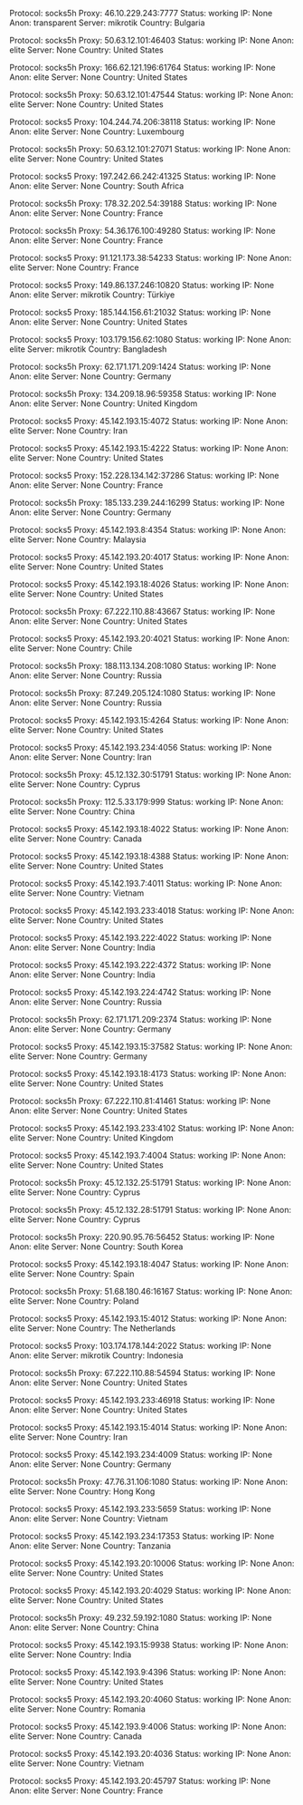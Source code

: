 Protocol: socks5h
Proxy: 46.10.229.243:7777
Status: working
IP: None
Anon: transparent
Server: mikrotik
Country: Bulgaria

Protocol: socks5h
Proxy: 50.63.12.101:46403
Status: working
IP: None
Anon: elite
Server: None
Country: United States

Protocol: socks5h
Proxy: 166.62.121.196:61764
Status: working
IP: None
Anon: elite
Server: None
Country: United States

Protocol: socks5h
Proxy: 50.63.12.101:47544
Status: working
IP: None
Anon: elite
Server: None
Country: United States

Protocol: socks5
Proxy: 104.244.74.206:38118
Status: working
IP: None
Anon: elite
Server: None
Country: Luxembourg

Protocol: socks5h
Proxy: 50.63.12.101:27071
Status: working
IP: None
Anon: elite
Server: None
Country: United States

Protocol: socks5
Proxy: 197.242.66.242:41325
Status: working
IP: None
Anon: elite
Server: None
Country: South Africa

Protocol: socks5h
Proxy: 178.32.202.54:39188
Status: working
IP: None
Anon: elite
Server: None
Country: France

Protocol: socks5h
Proxy: 54.36.176.100:49280
Status: working
IP: None
Anon: elite
Server: None
Country: France

Protocol: socks5
Proxy: 91.121.173.38:54233
Status: working
IP: None
Anon: elite
Server: None
Country: France

Protocol: socks5
Proxy: 149.86.137.246:10820
Status: working
IP: None
Anon: elite
Server: mikrotik
Country: Türkiye

Protocol: socks5
Proxy: 185.144.156.61:21032
Status: working
IP: None
Anon: elite
Server: None
Country: United States

Protocol: socks5
Proxy: 103.179.156.62:1080
Status: working
IP: None
Anon: elite
Server: mikrotik
Country: Bangladesh

Protocol: socks5h
Proxy: 62.171.171.209:1424
Status: working
IP: None
Anon: elite
Server: None
Country: Germany

Protocol: socks5h
Proxy: 134.209.18.96:59358
Status: working
IP: None
Anon: elite
Server: None
Country: United Kingdom

Protocol: socks5
Proxy: 45.142.193.15:4072
Status: working
IP: None
Anon: elite
Server: None
Country: Iran

Protocol: socks5
Proxy: 45.142.193.15:4222
Status: working
IP: None
Anon: elite
Server: None
Country: United States

Protocol: socks5
Proxy: 152.228.134.142:37286
Status: working
IP: None
Anon: elite
Server: None
Country: France

Protocol: socks5h
Proxy: 185.133.239.244:16299
Status: working
IP: None
Anon: elite
Server: None
Country: Germany

Protocol: socks5
Proxy: 45.142.193.8:4354
Status: working
IP: None
Anon: elite
Server: None
Country: Malaysia

Protocol: socks5
Proxy: 45.142.193.20:4017
Status: working
IP: None
Anon: elite
Server: None
Country: United States

Protocol: socks5
Proxy: 45.142.193.18:4026
Status: working
IP: None
Anon: elite
Server: None
Country: United States

Protocol: socks5h
Proxy: 67.222.110.88:43667
Status: working
IP: None
Anon: elite
Server: None
Country: United States

Protocol: socks5
Proxy: 45.142.193.20:4021
Status: working
IP: None
Anon: elite
Server: None
Country: Chile

Protocol: socks5h
Proxy: 188.113.134.208:1080
Status: working
IP: None
Anon: elite
Server: None
Country: Russia

Protocol: socks5h
Proxy: 87.249.205.124:1080
Status: working
IP: None
Anon: elite
Server: None
Country: Russia

Protocol: socks5
Proxy: 45.142.193.15:4264
Status: working
IP: None
Anon: elite
Server: None
Country: United States

Protocol: socks5
Proxy: 45.142.193.234:4056
Status: working
IP: None
Anon: elite
Server: None
Country: Iran

Protocol: socks5h
Proxy: 45.12.132.30:51791
Status: working
IP: None
Anon: elite
Server: None
Country: Cyprus

Protocol: socks5h
Proxy: 112.5.33.179:999
Status: working
IP: None
Anon: elite
Server: None
Country: China

Protocol: socks5
Proxy: 45.142.193.18:4022
Status: working
IP: None
Anon: elite
Server: None
Country: Canada

Protocol: socks5
Proxy: 45.142.193.18:4388
Status: working
IP: None
Anon: elite
Server: None
Country: United States

Protocol: socks5
Proxy: 45.142.193.7:4011
Status: working
IP: None
Anon: elite
Server: None
Country: Vietnam

Protocol: socks5
Proxy: 45.142.193.233:4018
Status: working
IP: None
Anon: elite
Server: None
Country: United States

Protocol: socks5
Proxy: 45.142.193.222:4022
Status: working
IP: None
Anon: elite
Server: None
Country: India

Protocol: socks5
Proxy: 45.142.193.222:4372
Status: working
IP: None
Anon: elite
Server: None
Country: India

Protocol: socks5
Proxy: 45.142.193.224:4742
Status: working
IP: None
Anon: elite
Server: None
Country: Russia

Protocol: socks5h
Proxy: 62.171.171.209:2374
Status: working
IP: None
Anon: elite
Server: None
Country: Germany

Protocol: socks5
Proxy: 45.142.193.15:37582
Status: working
IP: None
Anon: elite
Server: None
Country: Germany

Protocol: socks5
Proxy: 45.142.193.18:4173
Status: working
IP: None
Anon: elite
Server: None
Country: United States

Protocol: socks5h
Proxy: 67.222.110.81:41461
Status: working
IP: None
Anon: elite
Server: None
Country: United States

Protocol: socks5
Proxy: 45.142.193.233:4102
Status: working
IP: None
Anon: elite
Server: None
Country: United Kingdom

Protocol: socks5
Proxy: 45.142.193.7:4004
Status: working
IP: None
Anon: elite
Server: None
Country: United States

Protocol: socks5h
Proxy: 45.12.132.25:51791
Status: working
IP: None
Anon: elite
Server: None
Country: Cyprus

Protocol: socks5h
Proxy: 45.12.132.28:51791
Status: working
IP: None
Anon: elite
Server: None
Country: Cyprus

Protocol: socks5h
Proxy: 220.90.95.76:56452
Status: working
IP: None
Anon: elite
Server: None
Country: South Korea

Protocol: socks5
Proxy: 45.142.193.18:4047
Status: working
IP: None
Anon: elite
Server: None
Country: Spain

Protocol: socks5h
Proxy: 51.68.180.46:16167
Status: working
IP: None
Anon: elite
Server: None
Country: Poland

Protocol: socks5
Proxy: 45.142.193.15:4012
Status: working
IP: None
Anon: elite
Server: None
Country: The Netherlands

Protocol: socks5
Proxy: 103.174.178.144:2022
Status: working
IP: None
Anon: elite
Server: mikrotik
Country: Indonesia

Protocol: socks5h
Proxy: 67.222.110.88:54594
Status: working
IP: None
Anon: elite
Server: None
Country: United States

Protocol: socks5
Proxy: 45.142.193.233:46918
Status: working
IP: None
Anon: elite
Server: None
Country: United States

Protocol: socks5
Proxy: 45.142.193.15:4014
Status: working
IP: None
Anon: elite
Server: None
Country: Iran

Protocol: socks5
Proxy: 45.142.193.234:4009
Status: working
IP: None
Anon: elite
Server: None
Country: Germany

Protocol: socks5h
Proxy: 47.76.31.106:1080
Status: working
IP: None
Anon: elite
Server: None
Country: Hong Kong

Protocol: socks5
Proxy: 45.142.193.233:5659
Status: working
IP: None
Anon: elite
Server: None
Country: Vietnam

Protocol: socks5
Proxy: 45.142.193.234:17353
Status: working
IP: None
Anon: elite
Server: None
Country: Tanzania

Protocol: socks5
Proxy: 45.142.193.20:10006
Status: working
IP: None
Anon: elite
Server: None
Country: United States

Protocol: socks5
Proxy: 45.142.193.20:4029
Status: working
IP: None
Anon: elite
Server: None
Country: United States

Protocol: socks5h
Proxy: 49.232.59.192:1080
Status: working
IP: None
Anon: elite
Server: None
Country: China

Protocol: socks5
Proxy: 45.142.193.15:9938
Status: working
IP: None
Anon: elite
Server: None
Country: India

Protocol: socks5
Proxy: 45.142.193.9:4396
Status: working
IP: None
Anon: elite
Server: None
Country: United States

Protocol: socks5
Proxy: 45.142.193.20:4060
Status: working
IP: None
Anon: elite
Server: None
Country: Romania

Protocol: socks5
Proxy: 45.142.193.9:4006
Status: working
IP: None
Anon: elite
Server: None
Country: Canada

Protocol: socks5
Proxy: 45.142.193.20:4036
Status: working
IP: None
Anon: elite
Server: None
Country: Vietnam

Protocol: socks5
Proxy: 45.142.193.20:45797
Status: working
IP: None
Anon: elite
Server: None
Country: France

